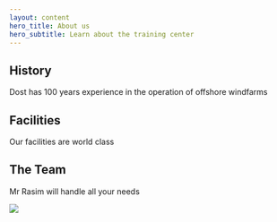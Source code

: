 ```yaml
---
layout: content
hero_title: About us
hero_subtitle: Learn about the training center
---
```


## History

Dost has 100 years experience in the operation of offshore windfarms

## Facilities

Our facilities are world class

## The Team

Mr Rasim will handle all your needs


<img src="{{ '/assets/img/photos/rasim.jpg' | relative_url }}">
